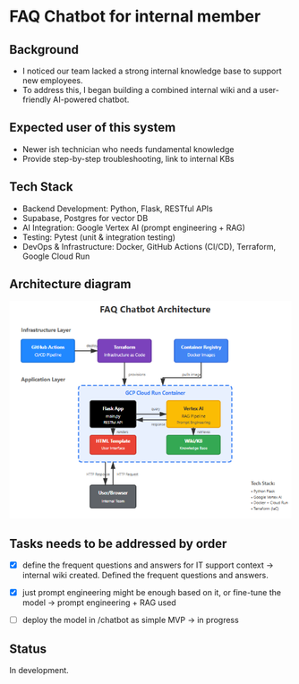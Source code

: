 # FAQ Chatbot for internal member 

## Background

- I noticed our team lacked a strong internal knowledge base to support new employees.
- To address this, I began building a combined internal wiki and a user-friendly AI-powered chatbot.

## Expected user of this system

- Newer ish technician who needs fundamental knowledge
- Provide step-by-step troubleshooting, link to internal KBs

## Tech Stack

- Backend Development: Python, Flask, RESTful APIs
- Supabase, Postgres for vector DB
- AI Integration: Google Vertex AI (prompt engineering + RAG)
- Testing: Pytest (unit & integration testing)
- DevOps & Infrastructure: Docker, GitHub Actions (CI/CD), Terraform, Google Cloud Run

## Architecture diagram
<img src="images/diagram_v1.png" alt="Alt text" width="800"/>


## Tasks needs to be addressed by order

-   [X] define the frequent questions and answers for IT support context -> internal wiki created. Defined the frequent questions and answers.
-   [X] just prompt engineering might be enough based on it, or fine-tune the model -> prompt engineering + RAG used
-   [ ] deploy the model in /chatbot as simple MVP -> in progress


## Status

In development.

